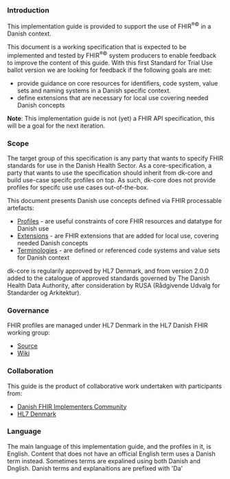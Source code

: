 ### Introduction
This implementation guide is provided to support the use of FHIR<sup>&reg;&copy;</sup> in a Danish context.

This document is a working specification that is expected to be implemented and tested by FHIR<sup>&reg;&copy;</sup> system producers to enable feedback to improve the content of this guide. With this first Standard for Trial Use ballot version we are looking for feedback if the following goals are met:  
- provide guidance on core resources for identifiers, code system, value sets and naming systems in a Danish specific context.
- define extensions that are necessary for local use covering needed Danish concepts

**Note**: This implementation guide is not (yet) a FHIR API specification, this will be a goal for the next iteration.

### Scope
The target group of this specification is any party that wants to specify FHIR standards for use in the Danish Health Sector. As a core-specification, a party that wants to use the specification should inherit from dk-core and build use-case specifc profiles on top. As such, dk-core does not provide profiles for specifc use use cases out-of-the-box. 

This document presents Danish use concepts defined via FHIR processable artefacts:

* [Profiles](profiles.html) - are useful constraints of core FHIR resources and datatype for Danish use
* [Extensions](extensions.html) - are FHIR extensions that are added for local use, covering needed Danish concepts
* [Terminologies](terminology.html) - are defined or referenced code systems and value sets for Danish context

dk-core is regularily approved by HL7 Denmark, and from version 2.0.0 added to the catalogue of approved standards governed by The Danish Health Data Authority, after consideration by RUSA (Rådgivende Udvalg for Standarder og Arkitektur).

### Governance

FHIR profiles are managed under HL7 Denmark in the HL7 Danish FHIR working group:

* [Source](https://github.com/hl7dk/dk-core)
* [Wiki](https://github.com/hl7dk/dk-core)


### Collaboration
This guide is the product of collaborative work undertaken with participants from:

* [Danish FHIR Implementers Community](https://confluence.hl7.org/display/HD/DK+FHIR+SIG)
* [HL7 Denmark](https://www.hl7.dk)

### Language
The main language of this implementation guide, and the profiles in it, is English. Content that does not have an official English term uses a Danish term instead. Sometimes terms are expalined using both Danish and Dnglish. Danish terms and explanaitions are prefixed with 'Da'